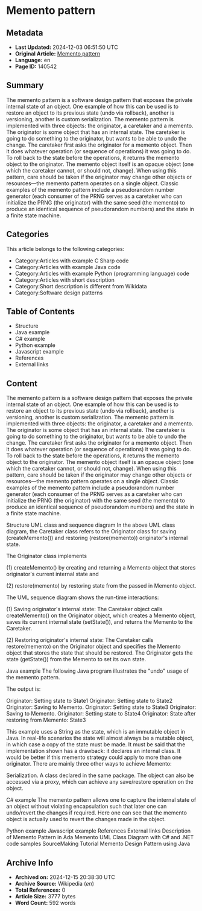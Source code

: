 # Memento pattern

## Metadata
- **Last Updated:** 2024-12-03 06:51:50 UTC
- **Original Article:** [Memento pattern](https://en.wikipedia.org/wiki/Memento_pattern)
- **Language:** en
- **Page ID:** 140542

## Summary
The memento pattern is a software design pattern that exposes the private internal state of an object.
One example of how this can be used is to restore an object to its previous state (undo via rollback), another is versioning, another is custom serialization.
The memento pattern is implemented with three objects: the originator, a caretaker and a memento. The originator is some object that has an internal state. The caretaker is going to do something to the originator, but wants to be able to undo the change. The caretaker first asks the originator for a memento object. Then it does whatever operation (or sequence of operations) it was going to do. To roll back to the state before the operations, it returns the memento object to the originator. The memento object itself is an opaque object (one which the caretaker cannot, or should not, change). When using this pattern, care should be taken if the originator may change other objects or resources—the memento pattern operates on a single object.
Classic examples of the memento pattern include a pseudorandom number generator (each consumer of the PRNG serves as a caretaker who can initialize the PRNG (the originator) with the same seed (the memento) to produce an identical sequence of pseudorandom numbers) and the state in a finite state machine.

## Categories
This article belongs to the following categories:

- Category:Articles with example C Sharp code
- Category:Articles with example Java code
- Category:Articles with example Python (programming language) code
- Category:Articles with short description
- Category:Short description is different from Wikidata
- Category:Software design patterns

## Table of Contents

- Structure
- Java example
- C# example
- Python example
- Javascript example
- References
- External links

## Content

The memento pattern is a software design pattern that exposes the private internal state of an object.
One example of how this can be used is to restore an object to its previous state (undo via rollback), another is versioning, another is custom serialization.
The memento pattern is implemented with three objects: the originator, a caretaker and a memento. The originator is some object that has an internal state. The caretaker is going to do something to the originator, but wants to be able to undo the change. The caretaker first asks the originator for a memento object. Then it does whatever operation (or sequence of operations) it was going to do. To roll back to the state before the operations, it returns the memento object to the originator. The memento object itself is an opaque object (one which the caretaker cannot, or should not, change). When using this pattern, care should be taken if the originator may change other objects or resources—the memento pattern operates on a single object.
Classic examples of the memento pattern include a pseudorandom number generator (each consumer of the PRNG serves as a caretaker who can initialize the PRNG (the originator) with the same seed (the memento) to produce an identical sequence of pseudorandom numbers) and the state in a finite state machine.

Structure
UML class and sequence diagram
In the above UML class diagram, 
the Caretaker class refers to the Originator class 
for saving (createMemento()) and restoring (restore(memento)) originator's internal state.

The Originator class implements 

(1) createMemento() by creating and returning a Memento object that stores originator's current internal state
and 

(2) restore(memento) by restoring state from the passed in Memento object.

The UML sequence diagram
shows the run-time interactions: 

(1) Saving originator's internal state: The Caretaker object calls createMemento() on the Originator object,
which creates a Memento object, saves 
its current internal state (setState()), and returns the Memento to the Caretaker.

(2) Restoring originator's internal state: The Caretaker calls restore(memento) on the Originator object and specifies the Memento object that stores the state that should be restored. The Originator gets the state (getState()) from the Memento to set its own state.

Java example
The following Java program illustrates the "undo" usage of the memento pattern.

The output is:

Originator: Setting state to State1
Originator: Setting state to State2
Originator: Saving to Memento.
Originator: Setting state to State3
Originator: Saving to Memento.
Originator: Setting state to State4
Originator: State after restoring from Memento: State3

This example uses a String as the state, which is an immutable object in Java. In real-life scenarios the state will
almost always be a mutable object, in which case a copy of the state must be made.
It must be said that the implementation shown has a drawback: it declares an internal class. It would be better if this memento strategy could apply to more than one originator.
There are mainly three other ways to achieve Memento:

Serialization.
A class declared in the same package.
The object can also be accessed via a proxy, which can achieve any save/restore operation on the object.

C# example
The memento pattern allows one to capture the internal state of an object without violating encapsulation such that later one can undo/revert the changes if required. Here one can see that the memento object is actually used to revert the changes made in the object.

Python example
Javascript example
References
External links
Description of Memento Pattern in Ada
Memento UML Class Diagram with C# and .NET code samples
SourceMaking Tutorial
Memento Design Pattern using Java

## Archive Info
- **Archived on:** 2024-12-15 20:38:30 UTC
- **Archive Source:** Wikipedia (_en_)
- **Total References:** 0
- **Article Size:** 3777 bytes
- **Word Count:** 592 words
